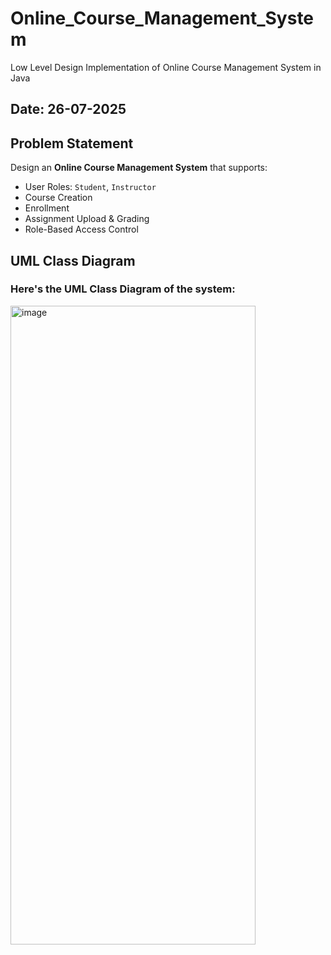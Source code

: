# Online_Course_Management_System
Low Level Design Implementation of Online Course Management System in Java

## Date: 26-07-2025  

## Problem Statement

Design an **Online Course Management System** that supports:

- User Roles: `Student`, `Instructor`
- Course Creation
- Enrollment
- Assignment Upload & Grading
- Role-Based Access Control


## UML Class Diagram

### Here's the UML Class Diagram of the system:

<img width="392" height="1022" alt="image" src="https://github.com/user-attachments/assets/11e3011e-5251-477b-b525-f4e2ac97e21c" />



